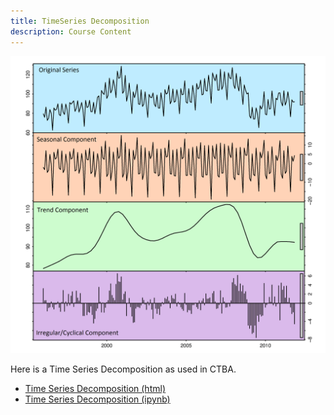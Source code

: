 ```yaml
---
title: TimeSeries Decomposition
description: Course Content
---
```


![My Picture](/decomp-example.png)

Here is a Time Series Decomposition as used in CTBA.
- [Time Series Decomposition (html)](TimeSeries.html)
- [Time Series Decomposition (ipynb)](TimeSeries.ipynb)
